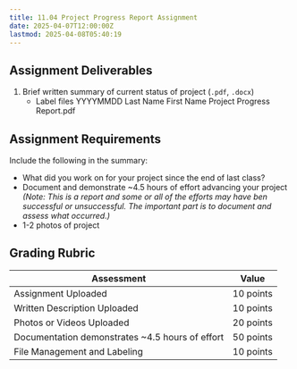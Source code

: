 ```yaml
---
title: 11.04 Project Progress Report Assignment
date: 2025-04-07T12:00:00Z
lastmod: 2025-04-08T05:40:19
---
```


## Assignment Deliverables

1. Brief written summary of current status of project (`.pdf`, `.docx`)
   - Label files YYYYMMDD Last Name First Name Project Progress Report.pdf

## Assignment Requirements

Include the following in the summary:

- What did you work on for your project since the end of last class?
- Document and demonstrate ~4.5 hours of effort advancing your project _(Note: This is a report and some or all of the efforts may have ben successful or unsuccessful. The important part is to document and assess what occurred.)_
- 1-2 photos of project

## Grading Rubric

<div class="responsive-table-markdown">

| Assessment                                      | Value     |
| ----------------------------------------------- | --------- |
| Assignment Uploaded                             | 10 points |
| Written Description Uploaded                    | 10 points |
| Photos or Videos Uploaded                       | 20 points |
| Documentation demonstrates ~4.5 hours of effort | 50 points |
| File Management and Labeling                    | 10 points |

</div>
